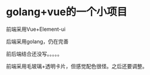 # golang+vue的一个小项目

前端采用Vue+Element-ui

后端采用golang，仍在完善

前后端结合还没写。。。。。

前端采用毛玻璃+透明卡片，但感觉配色很怪。之后还要调整。

